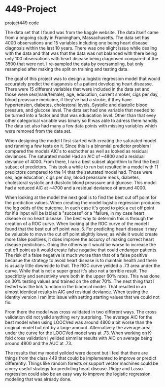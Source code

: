 # 449-Project
project449 code

  The data set that I found was from the kaggle website. The data itself came from a ongoing study in Framingham, Massachusetts. 
The data set has 4000 observations and 15 variables including one being heart disease diagnosis within the last 10 years. 
There was one slight issue while dealing with the data and that was that the data was not balanced with there being only 100 
observations with heart disease being diagnosed compared ot the 3500 that were not. I re-sampled the data by oversampling, 
but only resampled after making the split on training and testing data. 

 The goal of this project was to design a logistic regression model that would accurately predict the diaganosis of a patient
developing heart diseasse. There were 15 different variables that were included in the data set and those were sex(male/female),
age, education, current smoker, cigs per day, blood preassure medicine, if they've had a stroke, if they have hypertension, diabetes,
cholestoral levels, Systolic and diastolic blood pressure, and glucose level. The data set had one variable that needed to be turned
into a factor and that was eduacation level. Other than that evey other categorical variable was binary so R was able to adress them 
handily. The data set also had many a few data points with missing variables which were removed from the data set. 

   When designing the model I first started with creating the saturated model and running a few tests on it. Since this is a 
  binomial predictor problem I compared the models AIC's to eachother as well as looked as residual deviances. The saturated model 
  Had an AIC of ~4800 and a residual deviance of 4000. From there, I ran a best subset algorithim to find the best subset of predictors.
  This took a while to run but resulted in a model with 11 predictors compared to the 14 that the saturated model had. Those were sex, age education, cigs per day, blood preassure meds, diabetes, cholestoral systolic and diastolic blood preassure and glucose. This model had a reduced AIC at ~4700 and a residual deviance of around 4000. 
  
   When looking at the model the next goal is to find the best cut off point for the prediction values. When creating the model logistic regression produces the log odds of the outcome. In each case it's good to pick a cut off point for if a input will be labled a "success" or a "failure, in my case heart disease or no heart disease. The best way to determin this is through the creation of a ROC curve.
When looking at the ROC curve of the model I found that the best cut off point was .5. For predicitng heart disease it may be valuable to move the cut off point slightly lower, as while it would create more false positives, it does improve the accurcy of making correct heart disease predictions.
Going the otherway it would be worse to increase the cut off point as it would create false negative that could endanger patients. The risk of a false negative is much worse than that of a false positive becasue the strategy to avoid heart disease is to maintain health 
and there is usually little downside to that. The ROC curve yeilded a .73 area under the curve. While that is not a super great it's also not a terrible result. The specifictiy and sensetivity were both in the upper 60% rates. This was done on 30% testing values and trained on the other 70%. The next thing that I tested was the link function in the binomial model. That resulted in an almost identical results in AIC and residual deviance. When testing the identity version I ran into issue with setting starting values that we could not fix. 

  From there the model was cross validated in two different ways. The cross validation did not yeild anything very surprising. The average AIC for the best model when using LOOCVed was around 4800 a bit worse than the original model but not by a large amount. Alternatively the average area under the curve for the LOOCVed model was at .73. When working on K-fold cross validation I yeilded simmilar results with AIC on average being around 4800 and the AUC at .73. 
  
  The results that my model yeilded were decent but I feel that there are things from the class 449 that could be implemented to improve or predict differently. Things like random forests or support vector machines could be a very useful strategy for predicting heart disease. Ridge and Lasso regression could also be an easy way to improve the logistic regression modeling that was already done. 
